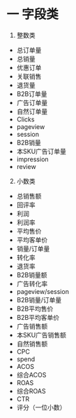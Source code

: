 # 一 字段类
1. 整数类
* 总订单量
* 总销量
* 优惠订单
* 关联销售
* 退货量
* B2B订单量
* 广告订单量
* 自然订单量
* Clicks
* pageview
* session
* B2B销量
* 本SKU广告订单量
* impression
* review

2. 小数类
* 总销售额
* 回评率
* 利润
* 利润率
* 平均售价
* 平均客单价
* 销量/订单量
* 转化率
* 退货率
* B2B销量额
* 广告转化率
* pageview/session
* B2B销量/订单量
* B2B平均售价
* B2B平均客单价
* 广告销售额
* 本SKU广告销售额
* 自然销售额
* CPC
* spend
* ACOS
* 综合ACOS
* ROAS
* 综合ROAS
* CTR
* 评分（一位小数）